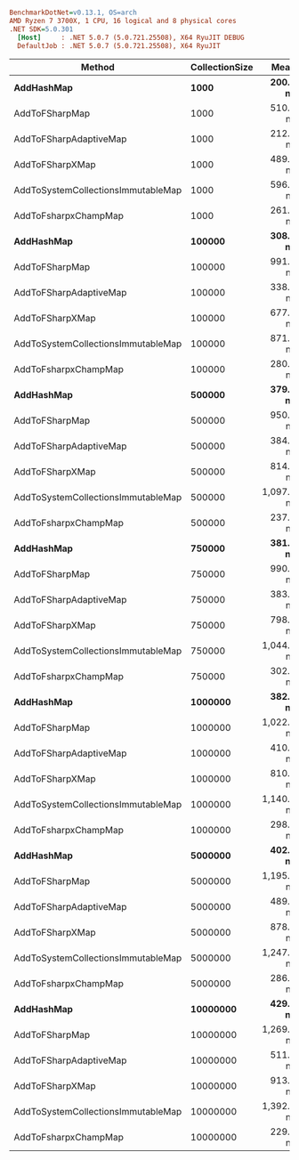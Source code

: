 ``` ini

BenchmarkDotNet=v0.13.1, OS=arch 
AMD Ryzen 7 3700X, 1 CPU, 16 logical and 8 physical cores
.NET SDK=5.0.301
  [Host]     : .NET 5.0.7 (5.0.721.25508), X64 RyuJIT DEBUG
  DefaultJob : .NET 5.0.7 (5.0.721.25508), X64 RyuJIT


```
|                             Method | CollectionSize |       Mean |    Error |   StdDev |
|----------------------------------- |--------------- |-----------:|---------:|---------:|
|                         **AddHashMap** |           **1000** |   **200.2 ns** |  **1.87 ns** |  **1.75 ns** |
|                     AddToFSharpMap |           1000 |   510.8 ns |  7.52 ns |  7.04 ns |
|             AddToFSharpAdaptiveMap |           1000 |   212.6 ns |  1.08 ns |  1.01 ns |
|                    AddToFSharpXMap |           1000 |   489.5 ns |  3.63 ns |  3.40 ns |
| AddToSystemCollectionsImmutableMap |           1000 |   596.4 ns |  6.52 ns |  6.10 ns |
|               AddToFsharpxChampMap |           1000 |   261.0 ns |  3.03 ns |  2.83 ns |
|                         **AddHashMap** |         **100000** |   **308.4 ns** |  **2.89 ns** |  **2.56 ns** |
|                     AddToFSharpMap |         100000 |   991.1 ns | 10.59 ns |  9.91 ns |
|             AddToFSharpAdaptiveMap |         100000 |   338.9 ns |  4.93 ns |  4.61 ns |
|                    AddToFSharpXMap |         100000 |   677.0 ns |  6.28 ns |  5.88 ns |
| AddToSystemCollectionsImmutableMap |         100000 |   871.3 ns |  7.18 ns |  6.72 ns |
|               AddToFsharpxChampMap |         100000 |   280.6 ns |  2.47 ns |  2.31 ns |
|                         **AddHashMap** |         **500000** |   **379.1 ns** |  **3.99 ns** |  **3.73 ns** |
|                     AddToFSharpMap |         500000 |   950.5 ns | 13.09 ns | 12.24 ns |
|             AddToFSharpAdaptiveMap |         500000 |   384.4 ns |  4.19 ns |  3.92 ns |
|                    AddToFSharpXMap |         500000 |   814.9 ns | 10.85 ns | 10.15 ns |
| AddToSystemCollectionsImmutableMap |         500000 | 1,097.2 ns |  9.44 ns |  8.83 ns |
|               AddToFsharpxChampMap |         500000 |   237.7 ns |  2.19 ns |  2.05 ns |
|                         **AddHashMap** |         **750000** |   **381.0 ns** |  **3.16 ns** |  **2.96 ns** |
|                     AddToFSharpMap |         750000 |   990.5 ns |  7.37 ns |  6.54 ns |
|             AddToFSharpAdaptiveMap |         750000 |   383.0 ns |  2.92 ns |  2.59 ns |
|                    AddToFSharpXMap |         750000 |   798.4 ns |  6.80 ns |  6.02 ns |
| AddToSystemCollectionsImmutableMap |         750000 | 1,044.3 ns | 11.12 ns | 10.40 ns |
|               AddToFsharpxChampMap |         750000 |   302.1 ns |  2.67 ns |  2.50 ns |
|                         **AddHashMap** |        **1000000** |   **382.3 ns** |  **3.61 ns** |  **3.37 ns** |
|                     AddToFSharpMap |        1000000 | 1,022.0 ns | 12.34 ns | 11.54 ns |
|             AddToFSharpAdaptiveMap |        1000000 |   410.8 ns |  6.81 ns |  6.37 ns |
|                    AddToFSharpXMap |        1000000 |   810.5 ns |  9.86 ns |  9.23 ns |
| AddToSystemCollectionsImmutableMap |        1000000 | 1,140.3 ns |  8.67 ns |  8.11 ns |
|               AddToFsharpxChampMap |        1000000 |   298.6 ns |  2.54 ns |  2.37 ns |
|                         **AddHashMap** |        **5000000** |   **402.9 ns** |  **3.63 ns** |  **3.39 ns** |
|                     AddToFSharpMap |        5000000 | 1,195.5 ns | 15.27 ns | 13.54 ns |
|             AddToFSharpAdaptiveMap |        5000000 |   489.2 ns |  5.38 ns |  5.03 ns |
|                    AddToFSharpXMap |        5000000 |   878.5 ns |  9.37 ns |  8.77 ns |
| AddToSystemCollectionsImmutableMap |        5000000 | 1,247.1 ns | 13.09 ns | 12.24 ns |
|               AddToFsharpxChampMap |        5000000 |   286.8 ns |  2.55 ns |  2.39 ns |
|                         **AddHashMap** |       **10000000** |   **429.6 ns** |  **3.06 ns** |  **2.87 ns** |
|                     AddToFSharpMap |       10000000 | 1,269.8 ns | 19.55 ns | 17.33 ns |
|             AddToFSharpAdaptiveMap |       10000000 |   511.8 ns |  6.01 ns |  5.62 ns |
|                    AddToFSharpXMap |       10000000 |   913.2 ns |  6.76 ns |  6.32 ns |
| AddToSystemCollectionsImmutableMap |       10000000 | 1,392.1 ns | 15.02 ns | 14.05 ns |
|               AddToFsharpxChampMap |       10000000 |   229.3 ns |  2.28 ns |  2.13 ns |

